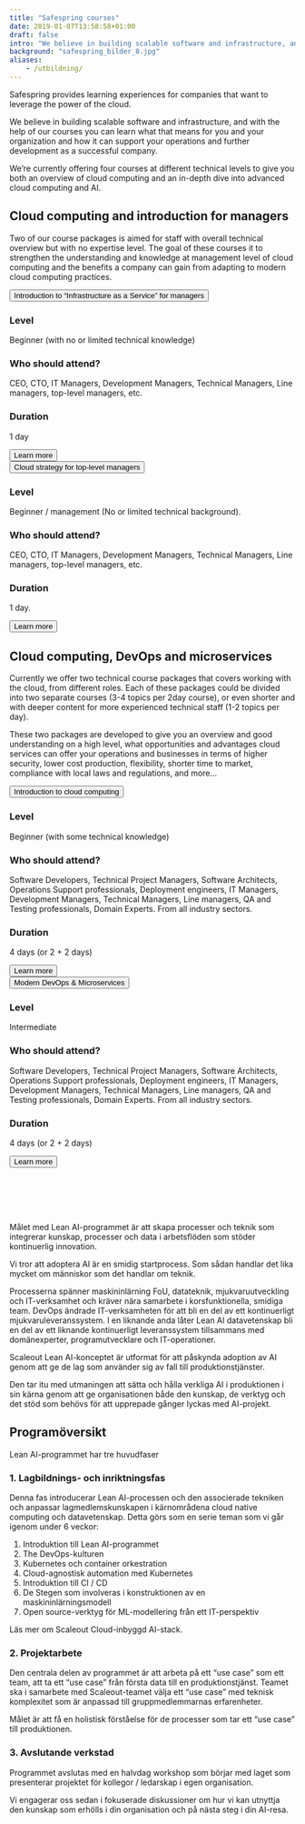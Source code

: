 ```yaml
---
title: "Safespring courses"
date: 2019-01-07T13:58:58+01:00
draft: false
intro: "We believe in building scalable software and infrastructure, and with the help of our courses you can learn what that means for you and your organization and how it can support your operations and further development as a successful company."
background: "safespring_bilder_8.jpg"
aliases:
    - /utbildning/
---
```


<div class="ingress"><p>Safespring provides learning experiences for companies that want to leverage the power of the cloud.</p></div>

We believe in building scalable software and infrastructure, and with the help of our courses you can learn what that means for you and your organization and how it can support your operations and further development as a successful company.

We’re currently offering four courses at different technical levels to give you both an overview of cloud computing and an in-depth dive into advanced cloud computing and AI.

## Cloud computing and introduction for managers
Two of our course packages is aimed for staff with overall technical overview but with no expertise level. The goal of these courses it to strengthen the understanding and knowledge at management level of cloud computing and the benefits a company can gain from adapting to modern cloud computing practices.

<div class="accordion-box">
<button class="accordion">Introduction to “Infrastructure as a Service” for managers</button>
<div class="panel">
  <h3>Level</h3>
  <p>Beginner (with no or limited technical knowledge)</p>
  <h3>Who should attend? </h3>
  <p>CEO, CTO, IT Managers, Development Managers, Technical Managers, Line managers, top-level managers, etc.</p>
  <h3>Duration</h3>
  <p>1 day</p>
    <button id="button" onclick="window.location.href = '/tjanster/utbildning/introduction-to-infrastructure-as-a-service-for-managers';">Learn more</button>
</div>
</div>
<div class="accordion-box">
<button class="accordion">Cloud strategy for top-level managers</button>
<div class="panel">
  <h3>Level</h3>
  <p>Beginner / management (No or limited technical background).</p>
  <h3>Who should attend?</h3>
  <p>CEO, CTO, IT Managers, Development Managers, Technical Managers, Line managers, top-level managers, etc.</p>
  <h3>Duration</h3>
  <p>1 day.</p>
  <button id="button" onclick="window.location.href = '/tjanster/utbildning/cloud-strategy-for-top-level-managers/';">Learn more</button>
</div>
</div>

## Cloud computing, DevOps and microservices
Currently we offer two technical course packages that covers working with the cloud, from different roles. Each of these packages could be divided into two separate courses (3-4 topics per 2day course), or even shorter and with deeper content for more experienced technical staff (1-2 topics per day).

These two packages are developed to give you an overview and good understanding on a high level, what opportunities and advantages cloud services can offer your operations and businesses in terms of higher security, lower cost production, flexibility, shorter time to market, compliance with local laws and regulations, and more…

<div class="accordion-box">
<button class="accordion">Introduction to cloud computing</button>
<div class="panel">
  <h3>Level</h3>
  <p>Beginner (with some technical knowledge)</p>
  <h3>Who should attend?</h3>
  <p>Software Developers, Technical Project Managers, Software Architects, Operations Support professionals, Deployment engineers, IT Managers, Development Managers, Technical Managers, Line managers, QA and Testing professionals, Domain Experts. From all industry sectors. </p>
  <h3>Duration</h3>
  <p>4 days (or 2 + 2 days)</p>
  <button id="button" onclick="window.location.href = '/tjanster/utbildning/introduction-to-cloud-computing/';">Learn more</button>
</div>
</div>
<div class="accordion-box">
<button class="accordion">Modern DevOps & Microservices</button>
<div class="panel">
  <h3>Level</h3>
  <p>Intermediate</p>
  <h3>Who should attend?</h3>
  <p>Software Developers, Technical Project Managers, Software Architects, Operations Support professionals, Deployment engineers, IT Managers, Development Managers, Technical Managers, Line managers, QA and Testing professionals, Domain Experts. From all industry sectors. </p>
  <h3>Duration</h3>
  <p>4 days (or 2 + 2 days)</p>
  <p>
  <button id="button" onclick="window.location.href = '/tjanster/utbildning/modern-devops/';">Learn more</button>
  </p>
</div>
</div>

<script>
var acc = document.getElementsByClassName("accordion");
var i;

for (i = 0; i < acc.length; i++) {
  acc[i].addEventListener("click", function() {
    this.classList.toggle("active");
    var panel = this.nextElementSibling;
    if (panel.style.maxHeight) {
      panel.style.maxHeight = null;
    } else {
      panel.style.maxHeight = panel.scrollHeight + "px";
    }
  });
}
</script>



<br><br><br><br>
<div class="ingress"><p>Målet med Lean AI-programmet är att skapa processer och teknik som integrerar kunskap, processer och data i arbetsflöden som stöder kontinuerlig innovation.</p></div>

Vi tror att adoptera AI är en smidig startprocess. Som sådan handlar det lika mycket om människor som det handlar om teknik.

Processerna spänner maskininlärning FoU, datateknik, mjukvaruutveckling och IT-verksamhet och kräver nära samarbete i korsfunktionella, smidiga team.
DevOps ändrade IT-verksamheten för att bli en del av ett kontinuerligt mjukvaruleveranssystem. I en liknande anda låter Lean AI datavetenskap bli en del av ett liknande kontinuerligt leveranssystem tillsammans med domänexperter, programutvecklare och IT-operationer.

Scaleout Lean AI-konceptet är utformat för att påskynda adoption av AI genom att ge de lag som använder sig av fall till produktionstjänster.

Den tar itu med utmaningen att sätta och hålla verkliga AI i produktionen i sin kärna genom att ge organisationen både den kunskap, de verktyg och det stöd som behövs för att upprepade gånger lyckas med AI-projekt.

## Programöversikt
Lean AI-programmet har tre huvudfaser

### 1. Lagbildnings- och inriktningsfas
Denna fas introducerar Lean AI-processen och den associerade tekniken och anpassar lagmedlemskunskapen i kärnområdena cloud native computing och datavetenskap.
Detta görs som en serie teman som vi går igenom under 6 veckor:

1. Introduktion till Lean AI-programmet
1. The DevOps-kulturen
1. Kubernetes och container orkestration
1. Cloud-agnostisk automation med Kubernetes
1. Introduktion till CI / CD
1. De Stegen som involveras i konstruktionen av en maskininlärningsmodell
1. Open source-verktyg för ML-modellering från ett IT-perspektiv

Läs mer om Scaleout Cloud-inbyggd AI-stack.

### 2. Projektarbete
Den centrala delen av programmet är att arbeta på ett “use case” som ett team, att ta ett “use case” från första data till en produktionstjänst. Teamet ska i samarbete med Scaleout-teamet välja ett “use case” med teknisk komplexitet som är anpassad till gruppmedlemmarnas  erfarenheter.

Målet är att få en holistisk förståelse för de processer som tar ett “use case” till produktionen.

### 3. Avslutande verkstad
Programmet avslutas med en halvdag workshop som börjar med laget som presenterar projektet för kollegor / ledarskap i egen organisation.

Vi engagerar oss sedan i fokuserade diskussioner om hur vi kan utnyttja den kunskap som erhölls i din organisation och på nästa steg i din AI-resa.
